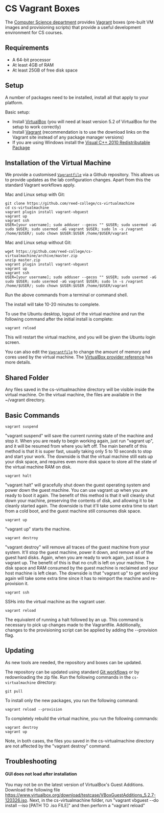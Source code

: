 # CS Vagrant Boxes

The [Computer Science department](http://www.reed.edu/computer-science/) provides [Vagrant](https://www.vagrantup.com) boxes (pre-built VM images and provisioning scripts) that provide a useful development environment for CS courses.

## Requirements

*   A 64-bit processor
*   At least 4GB of RAM
*   At least 25GB of free disk space

## Setup

A number of packages need to be installed, install all that apply to your platform.

Basic setup:

*   Install [VirtualBox](https://www.virtualbox.org) (you will need at least version 5.2 of VirtualBox for the setup to work correctly)
*   Install [Vagrant](https://www.vagrantup.com/downloads.html) (recommendation is to use the download links on the Vagrant site instead of any package manager versions)
*   If you are using Windows install the [Visual C++ 2010 Redistributable Package](http://www.microsoft.com/en-us/download/details.aspx?id=8328)

## Installation of the Virtual Machine

We provide a customised [`Vagrantfile`](https://www.vagrantup.com/docs/vagrantfile/) via a Github repository. This allows us to provide updates as the lab configuration changes. Apart from this the standard Vagrant workflows apply.

Mac and Linux setup with Git:

    git clone https://github.com/reed-college/cs-virtualmachine
    cd cs-virtualmachine
    vagrant plugin install vagrant-vbguest
    vagrant up
    vagrant ssh
    USER=[your username]; sudo adduser --gecos "" $USER; sudo usermod -aG sudo $USER; sudo usermod -aG vagrant $USER; sudo ln -s /vagrant /home/$USER/; sudo chown $USER:$USER /home/$USER/vagrant

Mac and Linux setup without Git:

    wget https://github.com/reed-college/cs-virtualmachine/archive/master.zip
    unzip master.zip
    vagrant plugin install vagrant-vbguest
    vagrant up
    vagrant ssh
    USER=[your username]; sudo adduser --gecos "" $USER; sudo usermod -aG sudo $USER; sudo usermod -aG vagrant $USER; sudo ln -s /vagrant /home/$USER/; sudo chown $USER:$USER /home/$USER/vagrant

Run the above commands from a terminal or command shell.

The install will take 10-20 minutes to complete.

To use the Ubuntu desktop, logout of the virtual machine and run the following command after the initial install is complete:
    
    vagrant reload

This will restart the virtual machine, and you will be given the Ubuntu login screen.

You can also edit the [`Vagrantfile`](https://www.vagrantup.com/docs/vagrantfile/) to change the amount of memory and cores used by the virtual machine. The [VirtualBox provider reference](https://www.vagrantup.com/docs/virtualbox/configuration.html) has more details.

## Shared Folder

Any files saved in the cs-virtualmachine directory will be visible inside the virtual machine. On the virtual machine, the files are available in the ~/vagrant directory.

## Basic Commands

    vagrant suspend
"vagrant suspend" will save the current running state of the machine and stop it. When you are ready to begin working again, just run "vagrant up", and it will be resumed from where you left off. The main benefit of this method is that it is super fast, usually taking only 5 to 10 seconds to stop and start your work. The downside is that the virtual machine still eats up your disk space, and requires even more disk space to store all the state of the virtual machine RAM on disk.

    vagrant halt
"vagrant halt" will gracefully shut down the guest operating system and power down the guest machine. You can use vagrant up when you are ready to boot it again. The benefit of this method is that it will cleanly shut down your machine, preserving the contents of disk, and allowing it to be cleanly started again. The downside is that it'll take some extra time to start from a cold boot, and the guest machine still consumes disk space.

    vagrant up
"vagrant up" starts the machine.

    vagrant destroy
"vagrant destroy" will remove all traces of the guest machine from your system. It'll stop the guest machine, power it down, and remove all of the guest hard disks. Again, when you are ready to work again, just issue a vagrant up. The benefit of this is that no cruft is left on your machine. The disk space and RAM consumed by the guest machine is reclaimed and your host machine is left clean. The downside is that "vagrant up" to get working again will take some extra time since it has to reimport the machine and re-provision it.

    vagrant ssh
SSHs into the virtual machine as the vagrant user. 

    vagrant reload
The equivalent of running a halt followed by an up. This command is necessary to pick up changes made to the Vagrantfile. Additionally, changes to the provisioning script can be applied by adding the --provision flag.
 
## Updating

As new tools are needed, the repository and boxes can be updated.

The repository can be updated using standard [Git workflows](https://help.github.com/articles/fetching-a-remote) or by redownloading the zip file. Run the following commands in the `cs-virtualmachine` directory:

    git pull

To install only the new packages, you run the following command:

    vagrant reload --provision

To completely rebuild the virtual machine, you run the following commands:

    vagrant destroy
    vagrant up
    
Note, in both cases, the files you saved in the cs-virtualmachine directory are not affected by the "vagrant destroy" command.

## Troubleshooting

#### GUI does not load after installation
You may not be on the latest version of VirtualBox's Guest Additions. Download the following file https://www.virtualbox.org/download/testcase/VBoxGuestAdditions_5.2.7-120326.iso. Next, in the cs-virtualmachine folder, run "vagrant vbguest --do install --iso [PATH TO .iso FILE]" and then perform a "vagrant reload"
    


